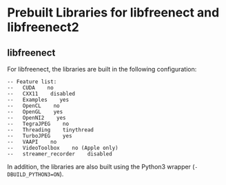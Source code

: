 # Prebuilt Libraries for libfreenect and libfreenect2

## libfreenect

For libfreenect, the libraries are built in the following configuration:
```
-- Feature list:
--   CUDA    no
--   CXX11    disabled
--   Examples    yes
--   OpenCL    no
--   OpenGL    yes
--   OpenNI2    yes
--   TegraJPEG    no
--   Threading    tinythread
--   TurboJPEG    yes
--   VAAPI    no
--   VideoToolbox    no (Apple only)
--   streamer_recorder    disabled
```

In addition, the libraries are also built using the Python3 wrapper (`-DBUILD_PYTHON3=ON`).
